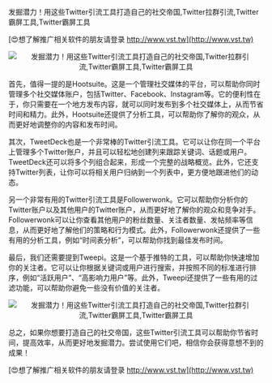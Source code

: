 发掘潜力！用这些Twitter引流工具打造自己的社交帝国,Twitter拉群引流,Twitter霸屏工具,Twitter霸屏工具

[😍想了解推广相关软件的朋友请登录 http://www.vst.tw](http://www.vst.tw)

 <center><img src="https://vst.tw/MP4/tuiguang/png/6.png" alt="发掘潜力！用这些Twitter引流工具打造自己的社交帝国,Twitter拉群引流,Twitter霸屏工具,Twitter霸屏工具"></center>

首先，值得一提的是Hootsuite。这是一个管理社交媒体的平台，可以帮助你同时管理多个社交媒体账户，包括Twitter、Facebook、Instagram等。它的便利性在于，你只需要在一个地方发布内容，就可以同时发布到多个社交媒体上，从而节省时间和精力。此外，Hootsuite还提供了分析工具，可以帮助你了解你的观众，从而更好地调整你的内容和发布时间。

其次，TweetDeck也是一个非常棒的Twitter引流工具。它可以让你在同一个平台上管理多个Twitter账户，并且可以轻松地创建列来跟踪关键词、话题或用户。TweetDeck还可以将多个列组合起来，形成一个完整的战略概览。此外，它还支持Twitter列表，让你可以将相关用户归纳到一个列表中，更方便地跟进他们的动态。

另一个非常有用的Twitter引流工具是Followerwonk。它可以帮助你分析你的Twitter账户以及其他用户的Twitter账户，从而更好地了解你的观众和竞争对手。Followerwonk可以让你查看其他用户的粉丝数量、关注者数量、发帖频率等信息，从而更好地了解他们的策略和行为模式。此外，Followerwonk还提供了一些有用的分析工具，例如“时间表分析”，可以帮助你找到最佳发布时间。

最后，我们还需要提到Tweepi。这是一个基于推特的工具，可以帮助你快速增加你的关注者。它可以让你根据关键词或用户进行搜索，并按照不同的标准进行排序，例如“活跃用户”、“高影响力用户”等。此外，Tweepi还提供了一些有用的过滤功能，可以帮助你避免一些没有价值的关注者。

 <center><img src="https://vst.tw/MP4/tuiguang/png/6.png" alt="发掘潜力！用这些Twitter引流工具打造自己的社交帝国,Twitter拉群引流,Twitter霸屏工具,Twitter霸屏工具"></center>

总之，如果你想要打造自己的社交帝国，这些Twitter引流工具可以帮助你节省时间，提高效率，从而更好地发掘潜力。尝试使用它们吧，相信你会获得意想不到的成果！

[😍想了解推广相关软件的朋友请登录 http://www.vst.tw](http://www.vst.tw)



